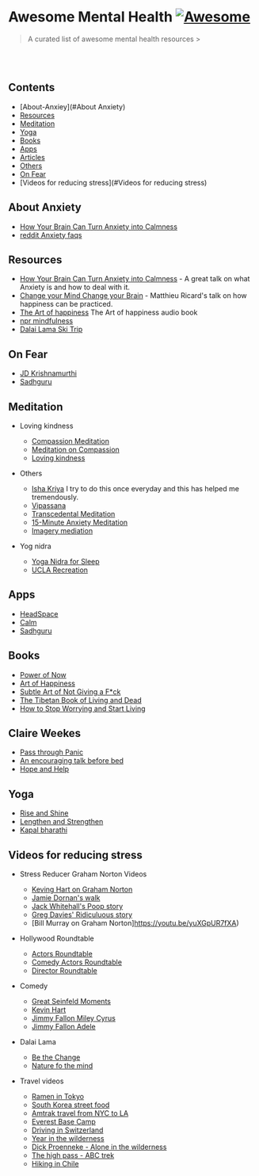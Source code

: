# Awesome Mental Health [![Awesome](https://cdn.rawgit.com/sindresorhus/awesome/d7305f38d29fed78fa85652e3a63e154dd8e8829/media/badge.svg)](https://github.com/sindresorhus/awesome)

> A curated list of awesome mental health resources >
> <br>


<br>

<br>

## Contents
- [About-Anxiey](#About Anxiety)
- [Resources](#resources)
- [Meditation](#Meditation)
- [Yoga](#Yoga)
- [Books](#Books)
- [Apps](#Apps)
- [Articles](#Articles)
- [Others](#Videos)
- [On Fear](#Fear)
- [Videos for reducing stress](#Videos for reducing stress)

## About Anxiety
- [How Your Brain Can Turn Anxiety into Calmness](https://youtu.be/KYJdekjiAog)
- [reddit Anxiety faqs](https://www.reddit.com/r/Anxiety/wiki/faq)

## Resources
- [How Your Brain Can Turn Anxiety into Calmness](https://youtu.be/KYJdekjiAog) - A great talk on what Anxiety is and how to deal with it.
- [Change your Mind Change your Brain](https://youtu.be/L_30JzRGDHI) - Matthieu Ricard's talk on how happiness can be practiced.
- [The Art of happiness](https://youtu.be/t46j3HyKzO0) The Art of happiness audio book
- [npr mindfulness](https://www.npr.org/2020/02/03/802347757/a-conversation-with-tara-brach-mindfulness-tools-for-big-feelings)
- [Dalai Lama Ski Trip](https://slate.com/human-interest/2014/02/dalai-lama-at-a-santa-fe-ski-resort-tells-waitress-the-meaning-of-life.html)


## On Fear
- [JD Krishnamurthi](https://youtu.be/BFWBaBdH2qw)
- [Sadhguru](https://youtu.be/K7hYf0yIK5w)


## Meditation
- Loving kindness
	- [Compassion Meditation](https://youtu.be/9-XY3uKO63I)
	- [Meditation on Compassion](https://youtu.be/04OWroNTf1c)
	- [Loving kindness](https://www.doyogawithme.com/content/loving-kindness-metta-meditations)

- Others
	- [Isha Kriya](https://www.youtube.com/watch?v=EwQkfoKxRvo) I try to do this once everyday and this has helped me tremendously.
	- [Vipassana](https://youtu.be/eajwl0Y-8JY)
	- [Transcedental Meditation](https://youtu.be/rNfenCYWGRQ) 
	- [15-Minute Anxiety Meditation](https://www.amazon.com/gp/video/detail/B0861BVHFX/ref=atv_dp_share_cu_r)
	- [Imagery mediation](https://youtu.be/KYJdekjiAog?t=3957)
	
- Yog nidra
	- [Yoga Nidra for Sleep](https://www.doyogawithme.com/content/yoga-nidra-sleep)
	- [UCLA Recreation](https://podcasts.apple.com/us/podcast/deep-relaxation-and-guided-meditation-yoga-nidra/id434139276) 	

## Apps
- [HeadSpace](https://www.headspace.com/)
- [Calm](https://www.calm.com/breathe) 
- [Sadhguru](https://isha.sadhguru.org/us/en/sadhguru-app)

## Books
- [Power of Now](https://youtu.be/NtL2hb-wCMo) 
- [Art of Happiness](https://youtu.be/eXVwxbHbrWo) 
- [Subtle Art of Not Giving a F*ck](https://youtu.be/vvgD09ts63g)
- [The Tibetan Book of Living and Dead](https://youtu.be/0GTh5L44HF4)
- [How to Stop Worrying and Start Living](https://youtu.be/cS3vurK_NbQ)

## Claire Weekes 
- [Pass through Panic](https://youtu.be/H1Bhh4Bh7vQ)
- [An encouraging talk before bed](https://youtu.be/H1Bhh4Bh7vQ)
- [Hope and Help](https://youtu.be/9brXNbcLOaY)

## Yoga
- [Rise and Shine](https://www.doyogawithme.com/content/rise-and-shine)
- [Lengthen and Strengthen](https://www.doyogawithme.com/content/strengthen-and-lengthen)
- [Kapal bharathi](https://youtu.be/d6d7_oJGzKQ)


## Videos for reducing stress
- Stress Reducer Graham Norton Videos 
	- [Keving Hart on Graham Norton](https://youtu.be/l78Nse_cQM8)
	- [Jamie Dornan's walk](https://youtu.be/aqUuTLh6pHk)
	- [Jack Whitehall's Poop story](https://youtu.be/UIL9CiUDHp0)
	- [Greg Davies' Ridiculuous story](https://youtu.be/yuXGpUR7fXA) 	
	- [Bill Murray on Graham Norton]https://youtu.be/yuXGpUR7fXA)

- Hollywood Roundtable
	- [Actors Roundtable](https://youtu.be/ibPkLdbG4VU)
	- [Comedy Actors Roundtable](https://youtu.be/yz0bjLk9rUo)
	- [Director Roundtable](https://youtu.be/DtB8YhsUkkg)
	
- Comedy
	- [Great Seinfeld Moments](https://youtu.be/slbco4zHmt8)
	- [Kevin Hart](https://youtu.be/slbco4zHmt8)
	- [Jimmy Fallon Miley Cyrus](https://youtu.be/mda9ms9Xb7I)
	- [Jimmy Fallon Adele](https://youtu.be/-yL7VP4-kP4)
	
- Dalai Lama
	- [Be the Change](https://youtu.be/qBHt02IocLI)
	- [Nature fo the mind](https://youtu.be/gO7RQi55asY) 	

- Travel videos
	- [Ramen in Tokyo](https://www.youtube.com/watch?v=Hf0b_-hVBS4)
	- [South Korea street food](https://youtu.be/dbofhUfQ1p4)
	- [Amtrak travel from NYC to LA](https://youtu.be/f79ksk3ggDo)	
	- [Everest Base Camp](https://youtu.be/8_hWKqIqtA8)
	- [Driving in Switzerland](https://youtu.be/b-WViLMs_4c)
	- [Year in the wilderness](https://youtu.be/HwPoLOZkFyE)
	- [Dick Proenneke - Alone in the wilderness](https://youtu.be/cTHLpA4267Q)
	- [The high pass - ABC trek](https://youtu.be/ZQy8rDxEdRU)
	- [Hiking in Chile](https://youtu.be/sCTY0Ll_KeY)


	
